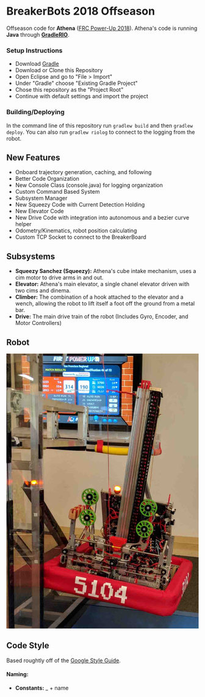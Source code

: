 # BreakerBots 2018 Offseason
Offseason code for **Athena** ([FRC Power-Up 2018](https://en.wikipedia.org/wiki/FIRST_Power_Up)). Athena's code is running **Java** through **[GradleRIO](https://github.com/wpilibsuite/GradleRIO)**.

### Setup Instructions
- Download [Gradle](https://gradle.org/releases/)
- Download or Clone this Repository
- Open Eclipse and go to "File > Import"
- Under "Gradle" choose "Existing Gradle Project"
- Chose this repository as the "Project Root"
- Continue with default settings and import the project

### Building/Deploying
In the command line of this repository run `gradlew build` and then `gradlew deploy`.
You can also run `gradlew riolog` to connect to the logging from the robot.

## New Features
- Onboard trajectory generation, caching, and following
- Better Code Organization
- New Console Class (console.java) for logging organization
- Custom Command Based System
- Subsystem Manager
- New Squeezy Code with Current Detection Holding
- New Elevator Code
- New Drive Code with integration into autonomous and a bezier curve helper
- Odometry/Kinematics, robot position calculating
- Custom TCP Socket to connect to the BreakerBoard


## Subsystems
- **Squeezy Sanchez (Squeezy):** Athena's cube intake mechanism, uses a cim motor to drive arms in and out.
- **Elevator:** Athena's main elevator, a single chanel elevator driven with two cims and dinema.
- **Climber:** The combination of a hook attached to the elevator and a wench, allowing the robot to lift itself a foot off the ground from a metal bar.
- **Drive:** The main drive train of the robot (Includes Gyro, Encoder, and Motor Controllers)

## Robot
![Robot Image](/images/Athena.jpg)

## Code Style
Based roughtly off of the [Google Style Guide](http://google.github.io/styleguide/javaguide.html).

#### Naming:
- **Constants:** _ + name

